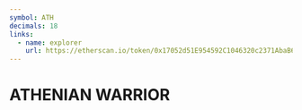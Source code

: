 ```yaml
---
symbol: ATH
decimals: 18
links:
  - name: explorer
    url: https://etherscan.io/token/0x17052d51E954592C1046320c2371AbaB6C73Ef10
---
```


# ATHENIAN WARRIOR

